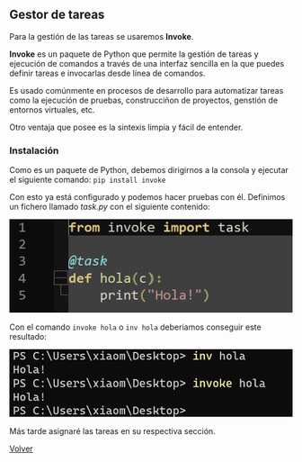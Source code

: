 ## Gestor de tareas

Para la gestión de las tareas se usaremos **Invoke**. 

**Invoke** es un paquete de Python que permite la gestión de tareas y ejecución de comandos a través de una interfaz sencilla en la que puedes definir tareas e invocarlas desde línea de comandos. 

Es usado comúnmente en procesos de desarrollo para automatizar tareas como la ejecución de pruebas, construcciñon de proyectos, genstión de entornos virtuales, etc. 

Otro ventaja que posee es la sintexis limpia y fácil de entender. 

### Instalación

Como es un paquete de Python, debemos dirigirnos a la consola y ejecutar el siguiente comando: ``pip install invoke``

Con esto ya está configurado y podemos hacer pruebas con él. Definimos un fichero llamado *task.py* con el siguiente contenido:

![Ejemplo tasks.py](img/ejemplo_tasks.png)

Con el comando ``invoke hola`` o ``inv hola`` deberiamos conseguir este resultado:

![Ejemplo tasks.py 2](img/ejemplo_task_2.png)

Más tarde asignaré las tareas en su respectiva sección.

[Volver](README.md)